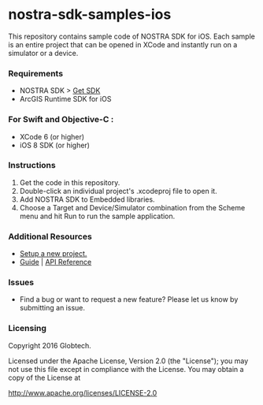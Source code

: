 # nostra-sdk-samples-ios

This repository contains sample code of NOSTRA SDK for iOS. Each sample is an entire project that can be opened in XCode and instantly run on a simulator or a device.

### Requirements

- NOSTRA SDK > [Get SDK](https://developer.nostramap.com)
- ArcGIS Runtime SDK for iOS


### For Swift and Objective-C :
- XCode 6 (or higher)
- iOS 8 SDK (or higher)

### Instructions
1. Get the code in this repository.
2. Double-click an individual project's .xcodeproj file to open it.
3. Add NOSTRA SDK to Embedded libraries.
4. Choose a Target and Device/Simulator combination from the Scheme menu and hit Run to run the sample application.

### Additional Resources

- [Setup a new project.](https://developer.nostramap.com/developer/V2/ios.html#/guide/guideOverview)
- [Guide](https://developer.nostramap.com/developer/V2/ios.html#/guide/guideBuildFirstMap) | [API Reference](https://developer.nostramap.com/developer/V2/iOs/apiRef/index.html)

### Issues

- Find a bug or want to request a new feature? Please let us know by submitting an issue.

### Licensing

Copyright 2016 Globtech.

Licensed under the Apache License, Version 2.0 (the "License"); you may not use this file except in compliance with the License. You may obtain a copy of the License at

http://www.apache.org/licenses/LICENSE-2.0